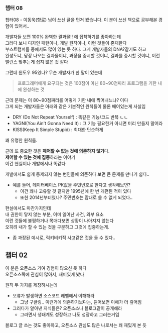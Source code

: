 ### 챕터 08

챕터08 - 이동욱(향로) 님이 쓰신 글을 먼저 봤습니다. 이 분이 쓰신 책으로 공부해본 경험이 있어서..

개발자들 보면 100% 완벽한 결과물!! 에 집착하기를 좋아하는데  
그러다 보니 디자인 패턴이나, 개발 원칙이나, 이런 것들이 존재한다  
부스트캠퍼들 중에서도 많이 있는 듯 하다. 그게 개발자들의 DNA?같기도 하고  
완성도냐, 당장 나오는 결과물이냐, 과정을 중시할 것이냐, 결과를 중시할 것이냐, 이런 밸런스 맞추는게 쉽지 않은 것 같다

그런데 윈도우 95였나? 무슨 개발자가 한 말이 있는데

> 프로그래머에게 요구되는 것은 100점이 아닌 80~90점짜리 프로그램을 기한 내에 완성하는 것

근데 문제는 이 80~90점짜리를 어떻게 기한 내에 찍어내느냐? 이다  
그게 되는 개발자들은 아래와 같은 기본적인 원칙들이 물론 배어있는게 사실임

-   DRY (Do Not Repeat Yourself) : 똑같은 기능/코드 반복 ㄴㄴ
-   YAGNI(You Ain't Gonna Need It) : 그 기능 필요한거 아니면 미리 만들지 말어라
-   KISS(Keep It Simple Stupid) : 최대한 단순하게

꽤 유명한 원칙들.

근데 또 중요한 것은 **제어할 수 없는 것에 의존하지 않기**다.  
**제어할 수 있는 것에 집중**하라는 이야기  
이건 현실이나 개발에서나 똑같다

개발에서도 쉽게 통제되지 않는 변인들에 의존하다 보면 큰 문제를 만나기 쉽다..

-   예를 들어, 데이터베이스 PK값을 주민번호로 한다고 생각해보면?
    -   이건 꽤나 고유할 것 같지만 1995년에 한 번 개편된 적이 있다
    -   또한 2014년부터였나? 주민번호는 맘대로 쓸 수 없게 되었다..

현실에서도 마찬가지인데  
내 권한이 닿지 않는 부분, 이미 일어난 사건, 외부 요소  
이런 것들에 불평하거나 목매다보면 상황이 나아지지 않는다  
오히려 내가 할 수 있는 것을 구분하고 그것에 집중하는게.

-   좀 과장된 예시로, 럭키비키적 사고같은 것을 들 수 있다..

## 챕터 02

이 분은 오픈소스 기여 경험이 많으신 듯 하다  
오픈소스쪽에 관심이 많아서, 재미있게 봤다

원칙 두 가지를 제창하시는데

-   오류가 발생하면 소스코드 레벨에서 이해해라
    -   그냥 구글링.. 이런거에 의존하기보다는, 뜯어보면 이해가 더 깊어짐
-   그러다가 알아낸 지식들은? 오픈소스나 블로그같이 공개해라
    -   그러면서 생태계도 성장하고 나도 성장하고 그러는거임

블로그 글 쓰는 것도 좋아하고, 오픈소스 관심도 많은 나로서는 꽤 재밌게 본 듯
